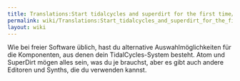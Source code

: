 ```yaml
---
title: Translations:Start tidalcycles and superdirt for the first time/45/de
permalink: wiki/Translations:Start_tidalcycles_and_superdirt_for_the_first_time/45/de/
layout: wiki
---
```


Wie bei freier Software üblich, hast du alternative Auswahlmöglichkeiten
für die Komponenten, aus denen dein TidalCycles-System besteht. Atom und
SuperDirt mögen alles sein, was du je brauchst, aber es gibt auch andere
Editoren und Synths, die du verwenden kannst.
